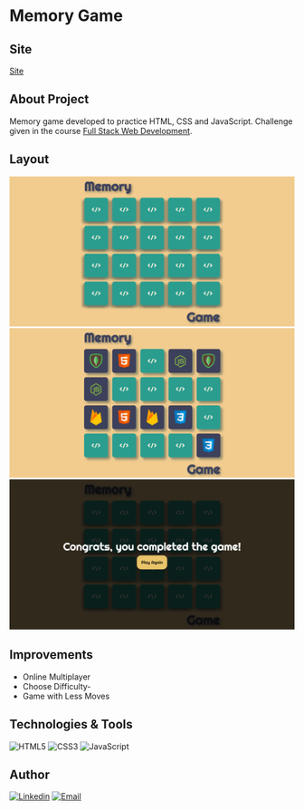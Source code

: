 # Memory Game

## Site 
[Site](https://memorygame-zucheli.netlify.app)

## About Project
Memory game developed to practice HTML, CSS and JavaScript. Challenge given in the course [Full Stack Web Development](https://programadorbr.com). 

## Layout
![Screen 1](https://github.com/Zucheli/MemoryGame/blob/main/assets/MemoryGame1.png)
![Screen 2](https://github.com/Zucheli/MemoryGame/blob/main/assets/MemoryGame2.png)
![Screen 3](https://github.com/Zucheli/MemoryGame/blob/main/assets/MemoryGame3.png)

## Improvements
- Online Multiplayer
- Choose Difficulty-
- Game with Less Moves

## Technologies & Tools
![HTML5](https://img.shields.io/badge/HTML5-E34F26?style=for-the-badge&logo=html5&logoColor=white)
![CSS3](https://img.shields.io/badge/CSS3-1572B6?style=for-the-badge&logo=css3&logoColor=white)
![JavaScript](https://img.shields.io/badge/JavaScript-323330?style=for-the-badge&logo=javascript&logoColor=F7DF1E)

## Author
[![Linkedin](https://img.shields.io/badge/Mateus_Zucheli-0077B5?style=for-the-badge&logo=linkedin&logoColor=white)](https://www.linkedin.com/in/mateus-zucheli-8b5b76171/)
[![Email](https://img.shields.io/badge/mateuszucheli@hotmail.com-0078D4?style=for-the-badge&logo=microsoft-outlook&logoColor=white)](mailto:mateuszucheli@hotmail.com)
